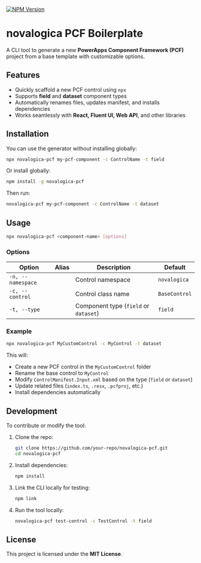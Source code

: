 [![NPM Version](https://img.shields.io/npm/v/novalogica-pcf-control?style=flat&color=%2371c1bb)](https://www.npmjs.com/package/novalogica-pcf-control)


# novalogica PCF Boilerplate

A CLI tool to generate a new **PowerApps Component Framework (PCF)** project from a base template with customizable options.

## Features

- Quickly scaffold a new PCF control using `npx`
- Supports **field** and **dataset** component types
- Automatically renames files, updates manifest, and installs dependencies
- Works seamlessly with **React, Fluent UI, Web API**, and other libraries

## Installation

You can use the generator without installing globally:

```sh
npx novalogica-pcf my-pcf-component -c ControlName -t field
```

Or install globally:

```sh
npm install -g novalogica-pcf
```

Then run:

```sh
novalogica-pcf my-pcf-component -c ControlName -t dataset
```

## Usage

```sh
npx novalogica-pcf <component-name> [options]
```

### Options

| Option             | Alias | Description                                          | Default     |
|--------------------|-------|------------------------------------------------------|-------------|
| `-n, --namespace`  |       | Control namespace                                  | `novalogica`     |
| `-c, --control`   |       | Control class name                                  | `BaseControl` |
| `-t, --type`      |       | Component type (`field` or `dataset`)               | `field`     |

### Example

```sh
npx novalogica-pcf MyCustomControl -c MyControl -t dataset
```

This will:
- Create a new PCF control in the `MyCustomControl` folder
- Rename the base control to `MyControl`
- Modify `ControlManifest.Input.xml` based on the type (`field` or `dataset`)
- Update related files (`index.ts`, `.resx`, `.pcfproj`, etc.)
- Install dependencies automatically

## Development

To contribute or modify the tool:

1. Clone the repo:
   ```sh
   git clone https://github.com/your-repo/novalogica-pcf.git
   cd novalogica-pcf
   ```

2. Install dependencies:
   ```sh
   npm install
   ```

3. Link the CLI locally for testing:
   ```sh
   npm link
   ```

4. Run the tool locally:
   ```sh
   novalogica-pcf test-control -c TestControl -t field
   ```

## License

This project is licensed under the **MIT License**.